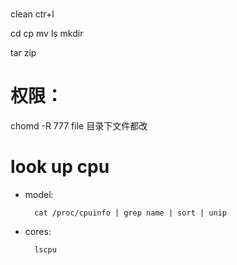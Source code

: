 #

clean ctr+l

cd
cp
mv
ls
mkdir

tar
zip

# 权限：

chomd -R 777 file 目录下文件都改




# look up cpu

- model:

        cat /proc/cpuinfo | grep name | sort | unip 
- cores:

        lscpu


